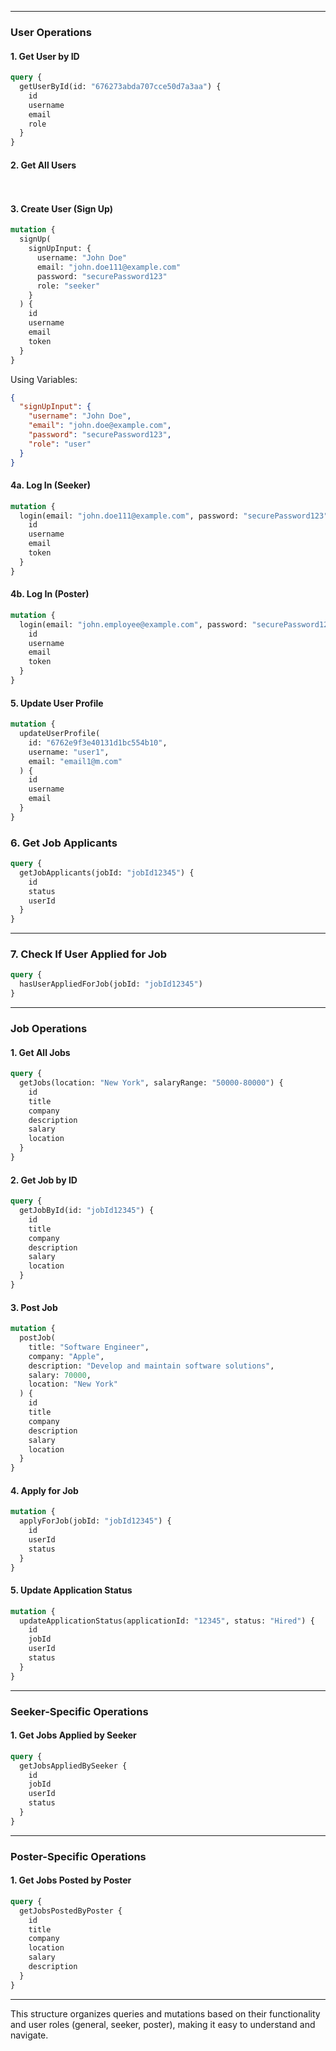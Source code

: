 
---

### **User Operations**

#### **1. Get User by ID**

```graphql
query {
  getUserById(id: "676273abda707cce50d7a3aa") {
    id
    username
    email
    role
  }
}
```

#### **2. Get All Users**

```graphql
 
```

#### **3. Create User (Sign Up)**

```graphql
mutation {
  signUp(
    signUpInput: {
      username: "John Doe"
      email: "john.doe111@example.com"
      password: "securePassword123"
      role: "seeker"
    }
  ) {
    id
    username
    email
    token
  }
}
```

Using Variables:

```json
{
  "signUpInput": {
    "username": "John Doe",
    "email": "john.doe@example.com",
    "password": "securePassword123",
    "role": "user"
  }
}
```

#### **4a. Log In (Seeker)**

```graphql
mutation {
  login(email: "john.doe111@example.com", password: "securePassword123") {
    id
    username
    email
    token
  }
}
```

#### **4b. Log In (Poster)**

```graphql
mutation {
  login(email: "john.employee@example.com", password: "securePassword123") {
    id
    username
    email
    token
  }
}
```

#### **5. Update User Profile**

```graphql
mutation {
  updateUserProfile(
    id: "6762e9f3e40131d1bc554b10", 
    username: "user1", 
    email: "email1@m.com"
  ) {
    id
    username
    email
  }
}
```

### **6. Get Job Applicants**

```graphql
query {
  getJobApplicants(jobId: "jobId12345") {
    id
    status
    userId
  }
}
```

---

### **7. Check If User Applied for Job**

```graphql
query {
  hasUserAppliedForJob(jobId: "jobId12345")
}
```

---

### **Job Operations**

#### **1. Get All Jobs**

```graphql
query {
  getJobs(location: "New York", salaryRange: "50000-80000") {
    id
    title
    company
    description
    salary
    location
  }
}
```

#### **2. Get Job by ID**

```graphql
query {
  getJobById(id: "jobId12345") {
    id
    title
    company
    description
    salary
    location
  }
}
```

#### **3. Post Job**

```graphql
mutation {
  postJob(
    title: "Software Engineer",
    company: "Apple",
    description: "Develop and maintain software solutions",
    salary: 70000,
    location: "New York"
  ) {
    id
    title
    company
    description
    salary
    location
  }
}
```

#### **4. Apply for Job**

```graphql
mutation {
  applyForJob(jobId: "jobId12345") {
    id
    userId
    status
  }
}
```

#### **5. Update Application Status**

```graphql
mutation {
  updateApplicationStatus(applicationId: "12345", status: "Hired") {
    id
    jobId
    userId
    status
  }
}
```

---

### **Seeker-Specific Operations**

#### **1. Get Jobs Applied by Seeker**

```graphql
query {
  getJobsAppliedBySeeker {
    id
    jobId
    userId
    status
  }
}
```

---

### **Poster-Specific Operations**

#### **1. Get Jobs Posted by Poster**

```graphql
query {
  getJobsPostedByPoster {
    id
    title
    company
    location
    salary
    description
  }
}
```

---


This structure organizes queries and mutations based on their functionality and user roles (general, seeker, poster), making it easy to understand and navigate.
